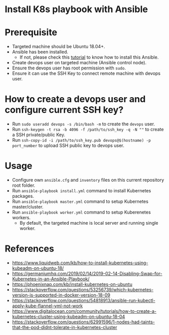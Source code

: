 # Install K8s playbook with Ansible

# Prerequisite

- Targeted machine should be Ubuntu 18.04+.
- Ansible has been installed.
    - If not, please check this [tutorial](https://www.digitalocean.com/community/tutorials/how-to-install-and-configure-ansible-on-ubuntu-18-04) to know how to install this Ansible.
- Create devops user on targeted machine (Ansible control node).
- Ensure the devops user has root permission with `sudo`.
- Ensure it can use the SSH Key to connect remote machine with devops user.

# How to create a devops user and configure current SSH key?

- Run `sudo useradd devops -s /bin/bash -m` to create the `devops` user.
- Run `ssh-keygen -t rsa -b 4096 -f /path/to/ssh_key -q -N ""` to create a SSH private/public Key.
- Run `ssh-copy-id -i /path/to/ssh_key.pub devops@$(hostname) -p port_number` to upload SSH public key to devops user.

# Usage

- Configure own `ansible.cfg` and `inventory` files on this current repository root folder.
- Run `ansible-playbook install.yml` command to install Kubernetes packages.
- Run `ansible-playbook master.yml` command to setup Kubernetes master/cluster.
- Run `ansible-playbook worker.yml` command to setup Kuberenetes workers.
    - By default, the targeted machine is local server and running single worker.

# References

- https://www.liquidweb.com/kb/how-to-install-kubernetes-using-kubeadm-on-ubuntu-18/
- https://germaniumhq.com/2019/02/14/2019-02-14-Disabling-Swap-for-Kubernetes-in-an-Ansible-Playbook/
- https://phoenixnap.com/kb/install-kubernetes-on-ubuntu
- https://stackoverflow.com/questions/53256739/which-kubernetes-version-is-supported-in-docker-version-18-09
- https://stackoverflow.com/questions/54818913/ansible-run-kubectl-apply-kube-flannel-yml-not-work
- https://www.digitalocean.com/community/tutorials/how-to-create-a-kubernetes-cluster-using-kubeadm-on-ubuntu-18-04
- https://stackoverflow.com/questions/62991596/1-nodes-had-taints-that-the-pod-didnt-tolerate-in-kubernetes-cluster
